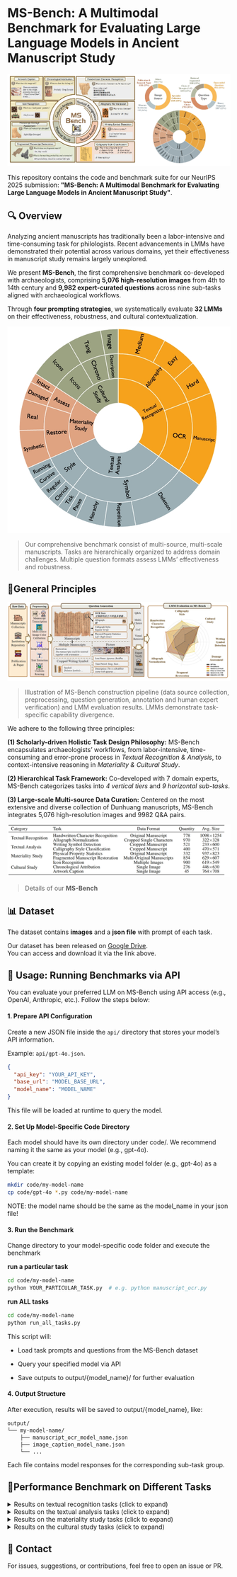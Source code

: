 # MS-Bench: A Multimodal Benchmark for Evaluating Large Language Models in Ancient Manuscript Study
![overview](figures/overview.png)

This repository contains the code and benchmark suite for our NeurIPS 2025 submission:
**"MS-Bench: A Multimodal Benchmark for Evaluating Large Language Models in Ancient Manuscript Study"**.

## 🔍 Overview

Analyzing ancient manuscripts has traditionally been a labor-intensive and time-consuming task for philologists. Recent advancements in LMMs have demonstrated their potential across various domains, yet their effectiveness in manuscript study remains largely unexplored. 

We present **MS-Bench**, the first comprehensive benchmark co-developed with archaeologists, comprising **5,076 high-resolution images** from 4th to 14th century and **9,982 expert-curated questions** across nine sub-tasks aligned with archaeological workflows. 

Through **four prompting strategies**, we systematically evaluate **32 LMMs** on their effectiveness, robustness, and cultural contextualization. 

![data_classification](figures/data_classification.png)

> Our comprehensive benchmark consist of multi-source, multi-scale manuscripts. Tasks are hierarchically organized to address domain challenges. Multiple question formats assess LMMs’ effectiveness and robustness.

## 📘General Principles

![pipeline](figures/pipeline.png)

> Illustration of MS-Bench construction pipeline (data source collection, preprocessing, question generation, annotation and human expert verification) and LMM evaluation results. LMMs demonstrate task-specific capability divergence.

We adhere to the following three principles: 

**(1) Scholarly-driven Holistic Task Design Philosophy:** MS-Bench encapsulates archaeologists’ workflows, from labor-intensive, time-consuming and error-prone process in *Textual Recognition &* *Analysis*, to context-intensive reasoning in *Materiality & Cultural Study*. 

**(2) Hierarchical Task Framework:** Co-developed with 7 domain experts, MS-Bench categorizes tasks into *4 vertical tiers* and *9 horizontal sub-tasks*.

**(3) Large-scale Multi-source Data Curation:** Centered on the most extensive and diverse collection of Dunhuang manuscripts, MS-Bench integrates 5,076 high-resolution images and 9982 Q&A pairs. 

![details_table](figures/details_table.png)

> Details of our **MS-Bench**

## 📊 Dataset

The dataset contains **images** and a **json file** with prompt of each task. 

Our dataset has been released on [Google Drive](https://drive.google.com/file/d/1P0nlkG_AKGf9LRd1QJMNBj2gYh4B8SAS/view?usp=drive_link).  
You can access and download it via the link above.

## 🚀 Usage: Running Benchmarks via API

You can evaluate your preferred LLM on MS-Bench using API access (e.g., OpenAI, Anthropic, etc.). Follow the steps below:

#### 1. Prepare API Configuration

Create a new JSON file inside the `api/` directory that stores your model’s API information.

Example:  `api/gpt-4o.json`. 

```json
{
  "api_key": "YOUR_API_KEY",
  "base_url": "MODEL_BASE_URL",
  "model_name": "MODEL_NAME"
}
```

This file will be loaded at runtime to query the model.

#### 2. Set Up Model-Specific Code Directory

Each model should have its own directory under code/. We recommend naming it the same as your model (e.g., gpt-4o).

You can create it by copying an existing model folder (e.g., gpt-4o) as a template:

```bash
mkdir code/my-model-name
cp code/gpt-4o *.py code/my-model-name
```

NOTE: the model name should be the same as the model_name in your json file!

#### 3. Run the Benchmark

Change directory to your model-specific code folder and execute the benchmark

**run a particular task**
```bash
cd code/my-model-name
python YOUR_PARTICULAR_TASK.py  # e.g. python manuscript_ocr.py
```

**run ALL tasks**
```bash
cd code/my-model-name
python run_all_tasks.py
```
This script will:

- Load task prompts and questions from the MS-Bench dataset

- Query your specified model via API

- Save outputs to output/{model_name}/ for further evaluation

#### 4. Output Structure
After execution, results will be saved to output/{model_name}, like:

```
output/
└── my-model-name/
    ├── manuscript_ocr_model_name.json
    ├── image_caption_model_name.json
    └── ...
```
Each file contains model responses for the corresponding sub-task group.

## 🧪Performance Benchmark on Different Tasks

<details>
<summary>Results on textual recognition tasks (click to expand)</summary>



![Recognition Task Result](figures/textual_recognition_results.png)

</details>

<details>
<summary>Results on the textual analysis tasks (click to expand)</summary>


![textual analysis result](figures/textual_analysis_results.png)

</details>

<details>
<summary>Results on the materiality study tasks (click to expand)</summary>



![textual analysis result](figures/materiality_study_results.png)

</details>

<details>
<summary>Results on the cultural study tasks (click to expand)</summary>


![textual analysis result](figures/cultural_study_results.png)

</details>

## 📮 Contact

For issues, suggestions, or contributions, feel free to open an issue or PR.
